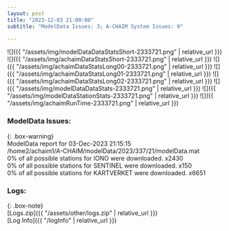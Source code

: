 ```yaml
---
layout: post
title: "2023-12-03 21:00:00"
subtitle: "ModelData Issues: 3; A-CHAIM System Issues: 0"

---
```


![]({{ "/assets/img/modelDataDataStatsShort-2333721.png" | relative_url }})
![]({{ "/assets/img/achaimDataStatsShort-2333721.png" | relative_url }})
![]({{ "/assets/img/achaimDataStatsLong00-2333721.png" | relative_url }})
![]({{ "/assets/img/achaimDataStatsLong01-2333721.png" | relative_url }})
![]({{ "/assets/img/achaimDataStatsLong02-2333721.png" | relative_url }})
![]({{ "/assets/img/modelDataDataStats-2333721.png" | relative_url }})
![]({{ "/assets/img/modelDataStationStats-2333721.png" | relative_url }})
![]({{ "/assets/img/achaimRunTime-2333721.png" | relative_url }})


### ModelData Issues:  
  
{: .box-warning}  
 ModelData report for 03-Dec-2023 21:15:15   
 /home2/achaim1/A-CHAIM/modelData/2023/337/21/modelData.mat   
 0% of all possible stations for IONO were downloaded. x2430   
 0% of all possible stations for SENTINEL were downloaded. x150   
 0% of all possible stations for KARTVERKET were downloaded. x6651   
  


### Logs:  
  
{: .box-note}  
[Logs.zip]({{ "/assets/other/logs.zip" | relative_url }})  
[Log Info]({{ "/logInfo" | relative_url }})  
